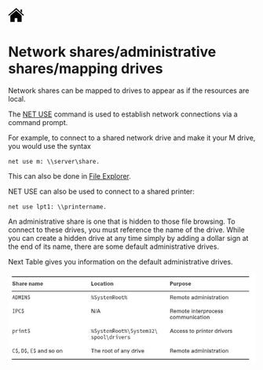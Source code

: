 [![Home](/img/home.jpg)](1.8_OS_win_windows_network.md)

# Network shares/administrative shares/mapping drives

Network shares can be mapped to drives to appear as if the resources are local. 

The [NET USE](1.4_OS_cmd_netuse.md) command is used to establish network connections via a command prompt.

 For
example, to connect to a shared network drive and make it your M drive, you would use
the syntax 


```dos
net use m: \\server\share.
```

This can also be done in [File Explorer](1.4_OS_cmd_netuse.md).

NET USE can also be used to connect to a shared printer: 

```dos
net use lpt1: \\printername.
```


An administrative share is one that is hidden to those file browsing. To connect to these
drives, you must reference the name of the drive. While you can create a hidden drive at any
time simply by adding a dollar sign at the end of its name, there are some default administrative
drives.

Next Table gives you information on the default administrative drives.

![Net](/img/f1.8_WN_share.jpg)


